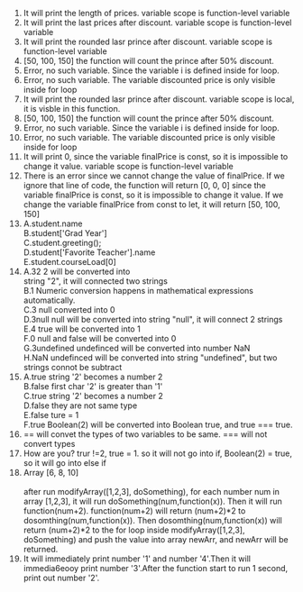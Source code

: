 1. It will print the length of prices. variable scope is function-level variable
2. It will print the last prices after discount. variable scope is function-level variable
3. It will print the rounded lasr prince after discount. variable scope is function-level variable
4. [50, 100, 150] the function will count the prince after 50% discount.
5. Error, no such variable. Since the variable i is defined inside for loop. 
6. Error, no such variable. The variable discounted price is only visible inside for loop
7. It will print the rounded lasr prince after discount. variable scope is local, it is visble in this function.
8. [50, 100, 150] the function will count the prince after 50% discount.
9. Error, no such variable. Since the variable i is defined inside for loop.
10. Error, no such variable. The variable discounted price is only visible inside for loop
11. It will print 0, since the variable finalPrice is const, so it is impossible to change it value. variable scope is function-level variable
12. There is an error since we cannot change the value of finalPrice. If we ignore that line of code, the function will return [0, 0, 0] since the variable finalPrice is const, so it is impossible to change it value. If we change the variable finalPrice from const to let, it will return [50, 100, 150]
13. A.student.name <br>
    B.student['Grad Year'] <br>
    C.student.greeting();<br>
    D.student['Favorite Teacher'].name<br>
    E.student.courseLoad[0]
14. A.32 2 will be converted into<br> string "2", it will connected two strings <br>
    B.1 Numeric conversion happens in mathematical expressions automatically.<br>
    C.3 null converted into 0<br>
    D.3null null will be converted into string "null", it will connect 2 strings <br>
    E.4 true will be converted into 1<br>
    F.0 null and false will be converted into 0<br>
    G.3undefined undefinced will be converted into number NaN <br>
    H.NaN undefinced will be converted into string "undefined", but two strings connot be subtract
15. A.true string '2' becomes a number 2<br>
    B.false first char '2' is greater than '1'<br>
    C.true string '2' becomes a number 2<br>
    D.false they are not same type<br>
    E.false ture = 1<br>
    F.true Boolean(2) will be converted into Boolean true, and true === true.
16. == will convet the types of two variables to be same. === will not convert types
17. How are you? trur !=2, true = 1. so it will not go into if, Boolean(2) =  true, so it will go into else if
19. Array [6, 8, 10] <br>  
after run modifyArray([1,2,3], doSomething), for each number num in array [1,2,3], it will run doSomething(num,function(x)). Then it will run function(num+2). function(num+2) will return (num+2)*2 to dosomthing(num,function(x)). Then dosomthing(num,function(x)) will return (num+2)*2 to the for loop inside modifyArray([1,2,3], doSomething) and push the value into array newArr, and newArr will be returned.
21.  It will immediately print number '1' and number '4'.Then it will immedia6eooy print number '3'.After the function start to run 1 second, print out number '2'.
